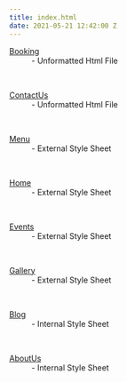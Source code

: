 ```yaml
---
title: index.html
date: 2021-05-21 12:42:00 Z
---
```


<!DOCTYPE html>
<html lang="en">
   <head>
      <meta charset="UTF-8">
      <meta name="description" content="Restaurant Website">
      <meta name="keywords" content="HTML, CSS, JavaScript">
      <meta name="author" content="">
      <link rel="stylesheet" href="CSS/Style.css">
      <title>
         Index
      </title>
   </head>
   <body >
      <dl>
         <dt><a href="HTML/Booking.html">Booking</a> </dt>
         <dd>- Unformatted Html File</dd>
      </dl>
      <br>
      <dl>
         <dt><a href="HTML/ContactUs.html">ContactUs</a> </dt>
         <dd>- Unformatted Html File</dd>
      </dl>
      <br>
      <dl>
         <dt><a href="HTML/Menu.html">Menu</a> </dt>
         <dd>- External Style Sheet</dd>
      </dl>
      <br>
      <dl>
         <dt><a href="HTML/Home.html">Home</a> </dt>
         <dd>- External Style Sheet</dd>
      </dl>
      <br>
      <dl>
         <dt><a href="HTML/Events.html">Events</a> </dt>
         <dd>- External Style Sheet</dd>
      </dl>
      <br>
      <dl>
         <dt><a href="HTML/Gallery.html">Gallery</a> </dt>
         <dd>- External Style Sheet</dd>
      </dl>
      <br>
      <dl>
         <dt><a href="HTML/Blog.html">Blog</a> </dt>
         <dd>- Internal Style Sheet</dd>
      </dl>
      <br>
      <dl>
         <dt><a href="HTML/AboutUs.html">AboutUs</a> </dt>
         <dd>- Internal Style Sheet</dd>
      </dl>
      <br>
   </body>
</html>

